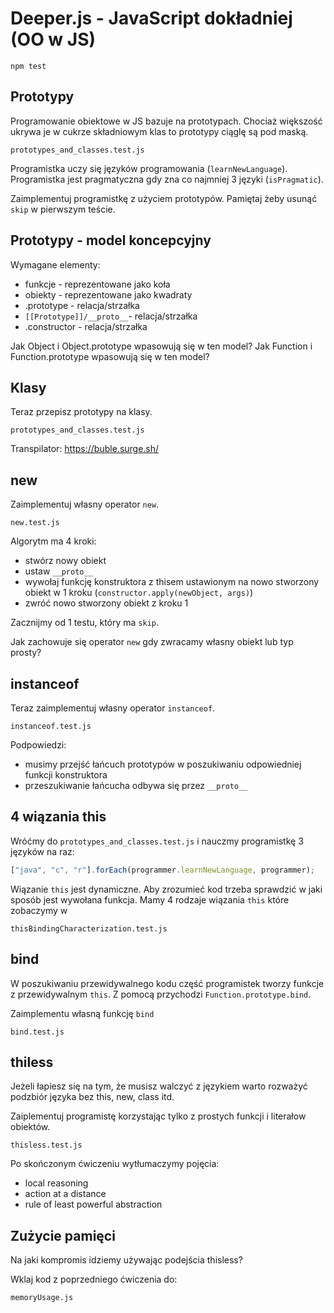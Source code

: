 # Deeper.js - JavaScript dokładniej (OO w JS)

```
npm test
```

## Prototypy

Programowanie obiektowe w JS bazuje na prototypach. Chociaż większość
ukrywa je w cukrze składniowym klas to prototypy ciąglę są pod maską.

```
prototypes_and_classes.test.js
```

Programistka uczy się języków programowania (`learnNewLanguage`). 
Programistka jest pragmatyczna gdy zna co najmniej 3 języki (`isPragmatic`).

Zaimplementuj programistkę z użyciem prototypów. Pamiętaj żeby usunąć `skip`
w pierwszym teście.

## Prototypy - model koncepcyjny

Wymagane elementy:
* funkcje - reprezentowane jako koła
* obiekty - reprezentowane jako kwadraty
* .prototype - relacja/strzałka
* `[[Prototype]]/__proto__`- relacja/strzałka
* .constructor - relacja/strzałka

Jak Object i Object.prototype wpasowują się w ten model?
Jak Function i Function.prototype wpasowują się w ten model?

## Klasy

Teraz przepisz prototypy na klasy.

```
prototypes_and_classes.test.js
```

Transpilator: https://buble.surge.sh/

## new

Zaimplementuj własny operator `new`.

```
new.test.js
```

Algorytm ma 4 kroki:
* stwórz nowy obiekt
* ustaw `__proto__`
* wywołaj funkcję konstruktora z thisem ustawionym na nowo stworzony obiekt w 1 kroku (`constructor.apply(newObject, args)`)
* zwróć nowo stworzony obiekt z kroku 1

Zacznijmy od 1 testu, który ma `skip`.

Jak zachowuje się operator `new` gdy zwracamy własny obiekt lub typ prosty? 

## instanceof

Teraz zaimplementuj własny operator `instanceof`.

```
instanceof.test.js
```

Podpowiedzi:
* musimy przejść łańcuch prototypów w poszukiwaniu odpowiedniej funkcji konstruktora
* przeszukiwanie łańcucha odbywa się przez `__proto__`

## 4 wiązania this

Wróćmy do `prototypes_and_classes.test.js` i nauczmy programistkę 3 języków na raz:

```js
["java", "c", "r"].forEach(programmer.learnNewLanguage, programmer);
```

Wiązanie `this` jest dynamiczne. Aby zrozumieć kod trzeba sprawdzić w jaki sposób jest wywołana funkcja. 
Mamy 4 rodzaje wiązania `this` które zobaczymy w 
```
thisBindingCharacterization.test.js
```

## bind

W poszukiwaniu przewidywalnego kodu część programistek tworzy funkcje z przewidywalnym `this`.
Z pomocą przychodzi `Function.prototype.bind`.

Zaimplementu własną funkcję `bind`
```
bind.test.js
```

## thiless

Jeżeli łapiesz się na tym, że musisz walczyć z językiem warto rozważyć podzbiór języka bez this, new, class itd.

Zaiplementuj programistę korzystając tylko z prostych funkcji i literałow obiektów.
```
thisless.test.js
```

Po skończonym ćwiczeniu wytłumaczymy pojęcia:
* local reasoning
* action at a distance
* rule of least powerful abstraction

## Zużycie pamięci

Na jaki kompromis idziemy używając podejścia thisless?

Wklaj kod z poprzedniego ćwiczenia do:
```
memoryUsage.js
```
